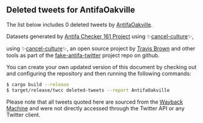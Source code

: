 ## Deleted tweets for AntifaOakville

The list below includes 0 deleted tweets by
[AntifaOakville](https://twitter.com/AntifaOakville).



Datasets generated by [Antifa Checker 161 Project](https://twitter.com/antifacheck161) using ✨[cancel-culture](https://github.com/travisbrown/cancel-culture)✨,
 
using ✨[cancel-culture](https://github.com/travisbrown/cancel-culture)✨, an open source project by 
[Travis Brown](https://twitter.com/travisbrown) and other tools as part of the 
[fake-antifa-twitter](https://github.com/antifacheck161/fake-antifa-twitter) project repo on github.

You can create your own updated version of this document by checking out and configuring the
repository and then running the following commands:

```bash
$ cargo build --release
$ target/release/twcc deleted-tweets --report AntifaOakville
```

Please note that all tweets quoted here are sourced from the
[Wayback Machine](https://web.archive.org) and were not directly accessed through the Twitter API or
any Twitter client.


